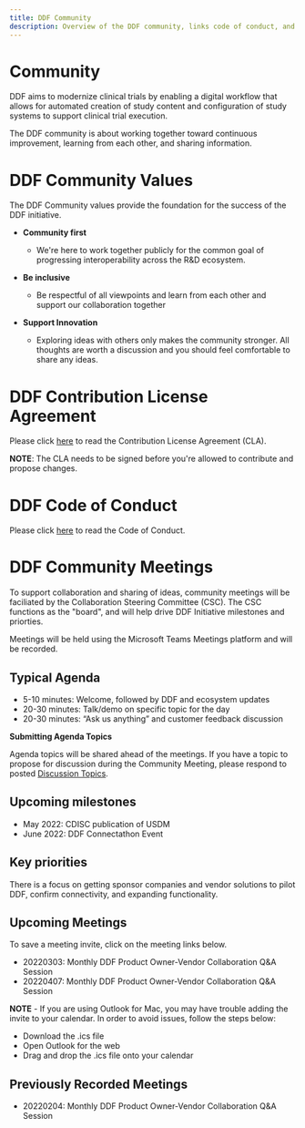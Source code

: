 ```yaml
---
title: DDF Community 
description: Overview of the DDF community, links code of conduct, and community meetings
---
```

# Community

DDF aims to modernize clinical trials by enabling a digital workflow that allows for automated creation of study content and configuration of study systems to support clinical trial execution.

The DDF community is about working together toward continuous improvement, learning from each other, and sharing information.

# DDF Community Values

The DDF Community values provide the foundation for the success of the DDF initiative.

- **Community first**
  - We're here to work together publicly for the common goal of progressing interoperability across the R&D ecosystem.  

- **Be inclusive**
  - Be respectful of all viewpoints and learn from each other and support our collaboration together

- **Support Innovation**
  - Exploring ideas with others only makes the community stronger.  All thoughts are worth a discussion and you should feel comfortable to share any ideas.

# DDF Contribution License Agreement

Please click [here](CONTRIBUTING.md) to read the Contribution License Agreement (CLA).  

**NOTE**:  The CLA needs to be signed before you're allowed to contribute and propose changes.  

# DDF Code of Conduct

Please click [here](CODE-OF-CONDUCT.md) to read the Code of Conduct.

# DDF Community Meetings
To support collaboration and sharing of ideas, community meetings will be faciliated by the Collaboration Steering Committee (CSC).  The CSC functions as the "board", and will help drive DDF Initiative milestones and priorties.

Meetings will be held using the Microsoft Teams Meetings platform and will be recorded. 

## Typical Agenda

- 5-10 minutes: Welcome, followed by DDF and ecosystem updates
- 20-30 minutes: Talk/demo on specific topic for the day
- 20-30 minutes: “Ask us anything” and customer feedback discussion

**Submitting Agenda Topics**

Agenda topics will be shared ahead of the meetings.  If you have a topic to propose for discussion during the Community Meeting, please respond to posted [Discussion Topics](https://github.com/transceleratebiopharmainc/ddf-sdr-docs/discussions/categories/community-meetings).

## Upcoming milestones

- May 2022: CDISC publication of USDM
- June 2022: DDF Connectathon Event 

## Key priorities

There is a focus on getting sponsor companies and vendor solutions to pilot DDF, confirm connectivity, and expanding functionality.  

## Upcoming Meetings
To save a meeting invite, click on the meeting links below.  

- 20220303: Monthly DDF Product Owner-Vendor Collaboration Q&A Session
- 20220407: Monthly DDF Product Owner-Vendor Collaboration Q&A Session

**NOTE** - If you are using Outlook for Mac, you may have trouble adding the invite to your calendar. In order to avoid issues, follow the steps below:

- Download the .ics file
- Open Outlook for the web
- Drag and drop the .ics file onto your calendar

## Previously Recorded Meetings

- 20220204: Monthly DDF Product Owner-Vendor Collaboration Q&A Session
